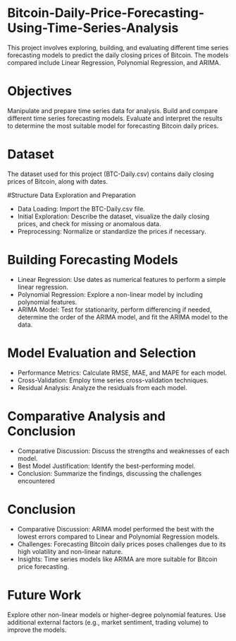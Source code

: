 # Bitcoin-Daily-Price-Forecasting-Using-Time-Series-Analysis
This project involves exploring, building, and evaluating different time series forecasting models to predict the daily closing prices of Bitcoin. The models compared include Linear Regression, Polynomial Regression, and ARIMA.

# Objectives
Manipulate and prepare time series data for analysis.
Build and compare different time series forecasting models.
Evaluate and interpret the results to determine the most suitable model for forecasting Bitcoin daily prices.
# Dataset
The dataset used for this project (BTC-Daily.csv) contains daily closing prices of Bitcoin, along with dates.

#Structure
Data Exploration and Preparation

- Data Loading: Import the BTC-Daily.csv file.
- Initial Exploration: Describe the dataset, visualize the daily closing prices, and check for missing or anomalous data.
- Preprocessing: Normalize or standardize the prices if necessary.
# Building Forecasting Models

- Linear Regression: Use dates as numerical features to perform a simple linear regression.
- Polynomial Regression: Explore a non-linear model by including polynomial features.
- ARIMA Model: Test for stationarity, perform differencing if needed, determine the order of the ARIMA model, and fit the ARIMA model to the data.
# Model Evaluation and Selection

- Performance Metrics: Calculate RMSE, MAE, and MAPE for each model.
- Cross-Validation: Employ time series cross-validation techniques.
- Residual Analysis: Analyze the residuals from each model.
# Comparative Analysis and Conclusion

- Comparative Discussion: Discuss the strengths and weaknesses of each model.
- Best Model Justification: Identify the best-performing model.
- Conclusion: Summarize the findings, discussing the challenges encountered
# Conclusion
- Comparative Discussion: ARIMA model performed the best with the lowest errors compared to Linear and Polynomial Regression models.
- Challenges: Forecasting Bitcoin daily prices poses challenges due to its high volatility and non-linear nature.
- Insights: Time series models like ARIMA are more suitable for Bitcoin price forecasting.
# Future Work
Explore other non-linear models or higher-degree polynomial features.
Use additional external factors (e.g., market sentiment, trading volume) to improve the models.
